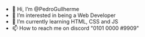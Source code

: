 - 👋 Hi, I’m @PedroGullherme
- 👀 I’m interested in being a Web Developer
- 🌱 I’m currently learning HTML, CSS and JS
- 📫 How to reach me on discord "0101 0000 #9909"

<!---
PedroGullherme/PedroGullherme is a ✨ special ✨ repository because its `README.md` (this file) appears on your GitHub profile.
You can click the Preview link to take a look at your changes.
--->

